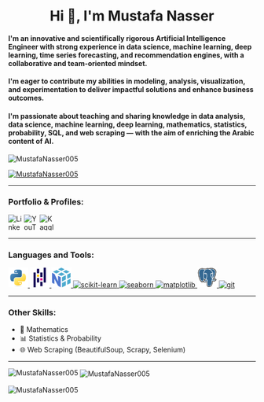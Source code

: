 <h1 align="center">Hi 👋, I'm Mustafa Nasser</h1>

#### I'm an innovative and scientifically rigorous Artificial Intelligence Engineer with strong experience in data science, machine learning, deep learning, time series forecasting, and recommendation engines, with a collaborative and team-oriented mindset. <br>

#### I'm eager to contribute my abilities in modeling, analysis, visualization, and experimentation to deliver impactful solutions and enhance business outcomes. <br>

#### I'm passionate about teaching and sharing knowledge in data analysis, data science, machine learning, deep learning, mathematics, statistics, probability, SQL, and web scraping — with the aim of enriching the Arabic content of AI.

<p align="left"> <img src="https://komarev.com/ghpvc/?username=MustafaNasser005&label=Profile%20views&color=0e75b6&style=flat" alt="MustafaNasser005" /> </p>
<p align="left"> <a href="https://github.com/ryo-ma/github-profile-trophy"><img src="https://github-profile-trophy.vercel.app/?username=MustafaNasser005" alt="MustafaNasser005" /></a> </p>

---

<h3 align="left">Portfolio & Profiles:</h3>

<a href="https://www.linkedin.com/in/mustafa-nasser-ai/">
<img align="left" alt="LinkedIn" src="https://upload.wikimedia.org/wikipedia/commons/c/ca/LinkedIn_logo_initials.png" width="32" height="32">
</a>

<a href="https://www.youtube.com/@eng_Mustafa_Nasser">
<img align="left" alt="YouTube" src="https://play-lh.googleusercontent.com/lMoItBgdPPVDJsNOVtP26EKHePkwBg-PkuY9NOrc-fumRtTFP4XhpUNk_22syN4Datc" width="32" height="32"> 
</a>

<a href="https://www.kaggle.com/mustafanasser005">
<img align="left" alt="Kaggle" src="https://w7.pngwing.com/pngs/1002/482/png-transparent-kaggle-logos-and-brands-line-filled-icon.png" width="32" height="32">
</a>

<br><br>

---

<h3 align="left">Languages and Tools:</h3>
<p align="left"> 
  <!-- Python -->
  <a href="https://www.python.org" target="_blank" rel="noreferrer"> 
    <img src="https://raw.githubusercontent.com/devicons/devicon/master/icons/python/python-original.svg" alt="python" width="40" height="40"/> 
  </a>
  <!-- Pandas -->
  <a href="https://pandas.pydata.org/" target="_blank" rel="noreferrer"> 
    <img src="https://raw.githubusercontent.com/devicons/devicon/master/icons/pandas/pandas-original.svg" alt="pandas" width="40" height="40"/> 
  </a>
  <!-- Numpy -->
  <a href="https://numpy.org/" target="_blank" rel="noreferrer"> 
    <img src="https://raw.githubusercontent.com/devicons/devicon/master/icons/numpy/numpy-original.svg" alt="numpy" width="40" height="40"/> 
  </a>
  <!-- Scikit-learn -->
  <a href="https://scikit-learn.org/" target="_blank" rel="noreferrer"> 
    <img src="https://upload.wikimedia.org/wikipedia/commons/0/05/Scikit_learn_logo_small.svg" alt="scikit-learn" width="40" height="40"/> 
  </a>
  <!-- Seaborn -->
  <a href="https://seaborn.pydata.org/" target="_blank" rel="noreferrer"> 
    <img src="https://seaborn.pydata.org/_images/logo-mark-lightbg.svg" alt="seaborn" width="40" height="40"/> 
  </a>
  <!-- Matplotlib -->
  <a href="https://matplotlib.org/" target="_blank" rel="noreferrer"> 
    <img src="https://upload.wikimedia.org/wikipedia/commons/8/84/Matplotlib_icon.svg" alt="matplotlib" width="40" height="40"/> 
  </a>
  <!-- SQL -->
  <a href="https://www.postgresql.org/" target="_blank" rel="noreferrer"> 
    <img src="https://raw.githubusercontent.com/devicons/devicon/master/icons/postgresql/postgresql-original.svg" alt="sql" width="40" height="40"/> 
  </a>
  <!-- Git -->
  <a href="https://git-scm.com/" target="_blank" rel="noreferrer"> 
    <img src="https://www.vectorlogo.zone/logos/git-scm/git-scm-icon.svg" alt="git" width="40" height="40"/> 
  </a>
</p>

---

### Other Skills:
- 📐 Mathematics  
- 📊 Statistics & Probability  
- 🌐 Web Scraping (BeautifulSoup, Scrapy, Selenium)


---

<p><img align="left" src="https://github-readme-stats.vercel.app/api/top-langs?username=MustafaNasser005&show_icons=true&locale=en&layout=compact" alt="MustafaNasser005" /></p>

<p>&nbsp;<img align="center" src="https://github-readme-stats.vercel.app/api?username=MustafaNasser005&show_icons=true&locale=en" alt="MustafaNasser005" /></p>

<p><img align="center" src="https://github-readme-streak-stats.herokuapp.com/?user=MustafaNasser005&" alt="MustafaNasser005" /></p>
